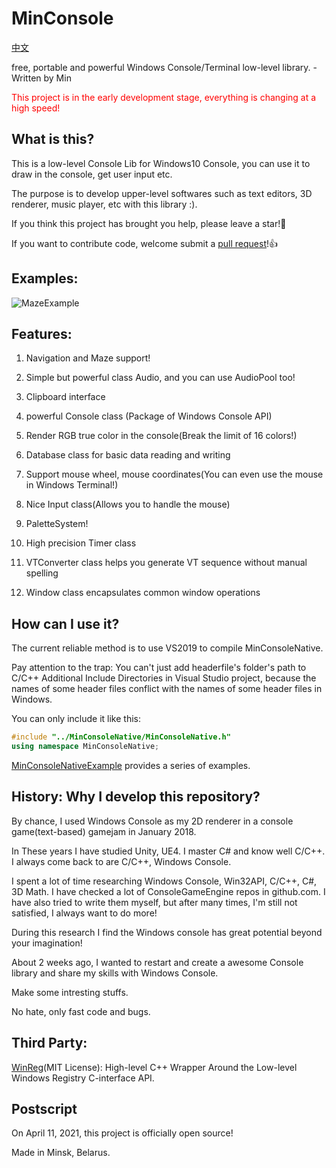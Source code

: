 # MinConsole

[中文](https://github.com/OpenGreatDream/MinConsole/blob/main/docs/README.md)

free, portable and powerful Windows Console/Terminal low-level library. - Written by Min

<p style="color:red">This project is in the early development stage, everything is changing at a high speed!</p>

## What is this?

This is a low-level Console Lib for Windows10 Console, you can use it to draw in the console, get user input etc.

The purpose is to develop upper-level softwares such as text editors, 3D renderer, music player, etc with this library :).

If you think this project has brought you help, please leave a star!🌟

If you want to contribute code, welcome submit a [pull request](https://github.com/OpenGreatDream/MinConsole/pulls)!👍

## Examples:

![MazeExample](https://github.com/OpenGreatDream/MinConsole/blob/main/docs/pics/MazeExample.gif)

## Features:

1. Navigation and Maze support!

1. Simple but powerful class Audio, and you can use AudioPool too!

1. Clipboard interface

1. powerful Console class (Package of Windows Console API)

1. Render RGB true color in the console(Break the limit of 16 colors!)

1. Database class for basic data reading and writing

1. Support mouse wheel, mouse coordinates(You can even use the mouse in Windows Terminal!)

1. Nice Input class(Allows you to handle the mouse)

1. PaletteSystem!

1. High precision Timer class

1. VTConverter class helps you generate VT sequence without manual spelling

1. Window class encapsulates common window operations

## How can I use it?

The current reliable method is to use VS2019 to compile MinConsoleNative.

Pay attention to the trap: You can't just add headerfile's folder's path to C/C++ Additional Include Directories in Visual Studio project, because the names of some header files conflict with the names of some header files in Windows.

You can only include it like this:

``` cpp
#include "../MinConsoleNative/MinConsoleNative.h"
using namespace MinConsoleNative;
```

[MinConsoleNativeExample](https://github.com/OpenGreatDream/MinConsole/tree/main/src/MinConsoleNativeExample) provides a series of examples.

## History: Why I develop this repository?

By chance, I used Windows Console as my 2D renderer in a console game(text-based) gamejam in January 2018.

In These years I have studied Unity, UE4. I master C# and know well C/C++. I always come back to are C/C++, Windows Console.

I spent a lot of time researching Windows Console, Win32API, C/C++, C#, 3D Math. I have checked a lot of ConsoleGameEngine repos in github.com. I have also tried to write them myself, but after many times, I'm still not satisfied, I always want to do more!

During this research I find the Windows console has great potential beyond your imagination!

About 2 weeks ago, I wanted to restart and create a awesome Console library and share my skills with Windows Console.

Make some intresting stuffs.

No hate, only fast code and bugs.

## Third Party:

[WinReg](https://github.com/GiovanniDicanio/WinReg)(MIT License): High-level C++ Wrapper Around the Low-level Windows Registry C-interface API.

## Postscript

On April 11, 2021, this project is officially open source!

Made in Minsk, Belarus.